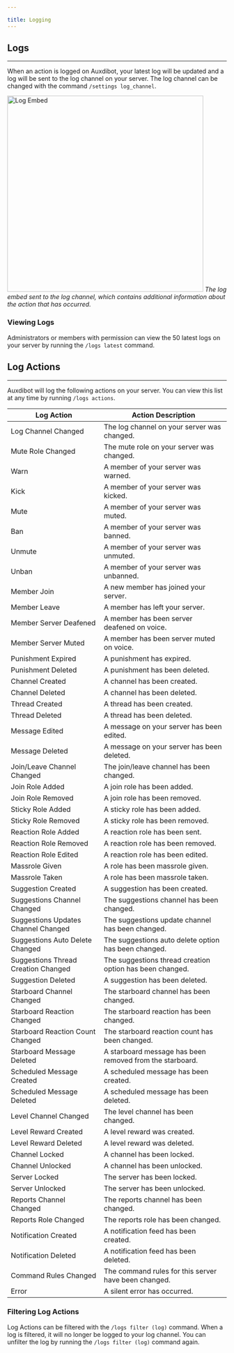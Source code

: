 ```yaml
---

title: Logging
---
```


## Logs

-----
When an action is logged on Auxdibot, your latest log will be updated and a log will be sent to the log channel on your server. The log channel can be changed with the command `/settings log_channel`.

<p class="image">
<img alt="Log Embed" src="/_assets/log_embed.png" width="450"/>
<em>The log embed sent to the log channel, which contains additional information about the action that has occurred.</em>
</p>

### Viewing Logs

Administrators or members with permission can view the 50 latest logs on your server by running the `/logs latest` command. 

## Log Actions

-----

Auxdibot will log the following actions on your server. You can view this list at any time by running `/logs actions`.

| Log Action | Action Description |
| ------------- | ------------------- |
| Log Channel Changed | The log channel on your server was changed. |
| Mute Role Changed | The mute role on your server was changed. |
| Warn | A member of your server was warned. |
| Kick | A member of your server was kicked. |
| Mute | A member of your server was muted. |
| Ban | A member of your server was banned. |
| Unmute | A member of your server was unmuted. |
| Unban | A member of your server was unbanned. |
| Member Join | A new member has joined your server. |
| Member Leave | A member has left your server. |
| Member Server Deafened | A member has been server deafened on voice. |
| Member Server Muted | A member has been server muted on voice. |
| Punishment Expired | A punishment has expired. |
| Punishment Deleted | A punishment has been deleted. |
| Channel Created | A channel has been created. |
| Channel Deleted | A channel has been deleted. |
| Thread Created | A thread has been created. |
| Thread Deleted | A thread has been deleted. |
| Message Edited | A message on your server has been edited. |
| Message Deleted | A message on your server has been deleted. |
| Join/Leave Channel Changed | The join/leave channel has been changed. |
| Join Role Added | A join role has been added. |
| Join Role Removed | A join role has been removed. |
| Sticky Role Added | A sticky role has been added. |
| Sticky Role Removed | A sticky role has been removed. |
| Reaction Role Added | A reaction role has been sent. |
| Reaction Role Removed | A reaction role has been removed. |
| Reaction Role Edited | A reaction role has been edited. |
| Massrole Given | A role has been massrole given. |
| Massrole Taken | A role has been massrole taken. |
| Suggestion Created | A suggestion has been created. |
| Suggestions Channel Changed | The suggestions channel has been changed. |
| Suggestions Updates Channel Changed | The suggestions update channel has been changed. |
| Suggestions Auto Delete Changed | The suggestions auto delete option has been changed. |
| Suggestions Thread Creation Changed | The suggestions thread creation option has been changed. |
| Suggestion Deleted | A suggestion has been deleted. |
| Starboard Channel Changed | The starboard channel has been changed. |
| Starboard Reaction Changed | The starboard reaction has been changed. |
| Starboard Reaction Count Changed | The starboard reaction count has been changed. |
| Starboard Message Deleted | A starboard message has been removed from the starboard. |
| Scheduled Message Created | A scheduled message has been created. |
| Scheduled Message Deleted | A scheduled message has been deleted. |
| Level Channel Changed | The level channel has been changed. |
| Level Reward Created | A level reward was created. |
| Level Reward Deleted  | A level reward was deleted. |
| Channel Locked | A channel has been locked. |
| Channel Unlocked | A channel has been unlocked. |
| Server Locked | The server has been locked. |
| Server Unlocked | The server has been unlocked. |
| Reports Channel Changed | The reports channel has been changed. |
| Reports Role Changed | The reports role has been changed. |
| Notification Created | A notification feed has been created. |
| Notification Deleted | A notification feed has been deleted. |
| Command Rules Changed | The command rules for this server have been changed. |
| Error | A silent error has occurred. |

### Filtering Log Actions

Log Actions can be filtered with the `/logs filter (log)` command. When a log is filtered, it will no longer be logged to your log channel. You can unfilter the log by running the `/logs filter (log)` command again.